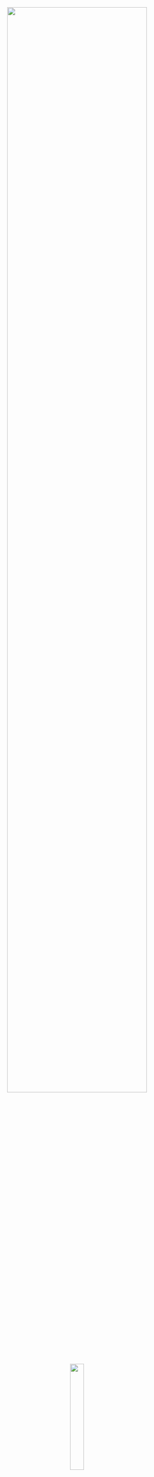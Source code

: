 <div align="center">
<img width="80%" src= "https://readme-typing-svg.demolab.com?font=Fira+Code&size=30&pause=1000&color=ffffff&center=true&width=435&lines=Selam!;Ben+weise">
</div>

<div align="center">
   <img width="25%" src="https://komarev.com/ghpvc/?username=weise1907&color=070000">
</div>
<div align="center">
    <a href="https://instagram.com/weise1907" target="_blank"><img src="https://img.shields.io/badge/INSTAGRAM%20-DC3175.svg?&style=for-the-badge&logo=instagram&logoColor=white"></a>
  <a href="https://discord.gg/myrose" target="_blank"><img src="https://img.shields.io/badge/Discord-Server-7289DA?style=for-the-badge&logo=discord&logoColor=white"></a>
</div>


```js
class weise {
constructor(options) {
this.name = "Berke",
this.age = "22",
this.insta = "weisebey",
this.discord = "orospuevlatlariylamucadelevakfi",
this.discordId = "194113002650337280"
  };
}
module.exports = weisebey;
```
#

<div align="center">
  <img src="https://lanyard.kyrie25.me/api/194113002650337280?decoration=true&useDisplayName=true&animationDuration=2s&waveColor=7ea1f3&imgStyle=square&imgBorderRadius=16px&&bg=DD272700&idleMessage=Weise+Is+Back." width="45%" style="vertical-align: top;">
  <a href="https://instagram.com/bwrke.png">
    <img src="https://cdn.discordapp.com/attachments/1188891988058177638/1201658479735996456/D7aaXD2BHF5AAAAAElFTkSuQmCC.png" width="45%" style="vertical-align: top;">
  </a>
</div>
<div align="left">
</div>

# ・ My Github Stats

<div align="center">
<img width="50%"><img width="80%" src="https://awesome-github-stats.azurewebsites.net/user-stats/weise1907?cardType=github&theme=github-dark&showIcons=false&preferLogin=false&Border=DD272700&Ring=ffffff&Title=ffffff&Background=DD272700">
</div>
<div align="center">
<img width="80%" src="https://github-readme-streak-stats.herokuapp.com?user=weise1907&theme=dark&hide_border=true&stroke=ffffff&fire=ffffff&currStreakNum=DDDDDD&currStreakLabel=ffffff&ring=ffffff&background=DD272700">
</div>

<p align="center"> <a href="https://github.com/ryo-ma/github-profile-trophy"><img width="100%" img src="https://github-profile-trophy.vercel.app/?username=weise1907&theme=onestar&no-frame=true" alt="utw0" /></a> </p>
